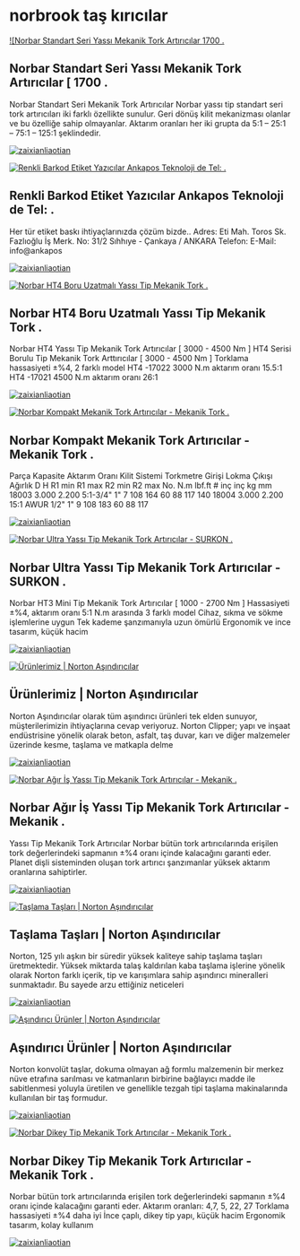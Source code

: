 # norbrook taş kırıcılar
<a href="https://mnn.zoosnet.net/LR/Chatpre.aspx?id=MNN94995150&p=https://topgrinding.com/" target="_blank">![Norbar Standart Seri Yassı Mekanik Tork Artırıcılar [ 1700 .](https://github.com/technlg/images/blob/main/66.jpg)</a>
## Norbar Standart Seri Yassı Mekanik Tork Artırıcılar [ 1700 .
Norbar Standart Seri Mekanik Tork Artırıcılar Norbar yassı tip standart seri tork artırıcıları iki farklı özellikte sunulur. Geri dönüş kilit mekanizması olanlar ve bu özelliğe sahip olmayanlar. Aktarım oranları her iki grupta da 5:1 – 25:1 – 75:1 – 125:1 şeklindedir.
<a href="https://mnn.zoosnet.net/LR/Chatpre.aspx?id=MNN94995150&p=https://topgrinding.com/" target="_blank"><img src="https://github.com/technlg/images/raw/main/chat11.jpg" alt="zaixianliaotian"/></a><a href="//whatsapp.shibangsoft.com/WhatsApp.php" ><img src="https://github.com/technlg/images/raw/main/chat11.png" alt=""></a>
<a href="https://mnn.zoosnet.net/LR/Chatpre.aspx?id=MNN94995150&p=https://topgrinding.com/" target="_blank">![Renkli Barkod Etiket Yazıcılar Ankapos Teknoloji de Tel: .](https://github.com/technlg/images/blob/main/55.jpg)</a>
## Renkli Barkod Etiket Yazıcılar Ankapos Teknoloji de Tel: .
Her tür etiket baskı ihtiyaçlarınızda çözüm bizde.. Adres: Eti Mah. Toros Sk. Fazlıoğlu İş Merk. No: 31/2 Sıhhıye - Çankaya / ANKARA Telefon: E-Mail: info@ankapos
<a href="https://mnn.zoosnet.net/LR/Chatpre.aspx?id=MNN94995150&p=https://topgrinding.com/" target="_blank"><img src="https://github.com/technlg/images/raw/main/chat11.jpg" alt="zaixianliaotian"/></a><a href="//whatsapp.shibangsoft.com/WhatsApp.php" ><img src="https://github.com/technlg/images/raw/main/chat11.png" alt=""></a>
<a href="https://mnn.zoosnet.net/LR/Chatpre.aspx?id=MNN94995150&p=https://topgrinding.com/" target="_blank">![Norbar HT4 Boru Uzatmalı Yassı Tip Mekanik Tork .](https://github.com/technlg/images/blob/main/19.jpg)</a>
## Norbar HT4 Boru Uzatmalı Yassı Tip Mekanik Tork .
Norbar HT4 Yassı Tip Mekanik Tork Artırıcılar [ 3000 - 4500 Nm ] HT4 Serisi Borulu Tip Mekanik Tork Arttırıcılar [ 3000 - 4500 Nm ] Torklama hassasiyeti ±%4, 2 farklı model HT4 -17022 3000 N.m aktarım oranı 15.5:1 HT4 -17021 4500 N.m aktarım oranı 26:1
<a href="https://mnn.zoosnet.net/LR/Chatpre.aspx?id=MNN94995150&p=https://topgrinding.com/" target="_blank"><img src="https://github.com/technlg/images/raw/main/chat11.jpg" alt="zaixianliaotian"/></a><a href="//whatsapp.shibangsoft.com/WhatsApp.php" ><img src="https://github.com/technlg/images/raw/main/chat11.png" alt=""></a>
<a href="https://mnn.zoosnet.net/LR/Chatpre.aspx?id=MNN94995150&p=https://topgrinding.com/" target="_blank">![Norbar Kompakt Mekanik Tork Artırıcılar - Mekanik Tork .](https://github.com/technlg/images/blob/main/53.jpg)</a>
## Norbar Kompakt Mekanik Tork Artırıcılar - Mekanik Tork .
Parça Kapasite Aktarım Oranı Kilit Sistemi Torkmetre Girişi Lokma Çıkışı Ağırlık D H R1 min R1 max R2 min R2 max No. N.m lbf.ft  # inç inç kg mm 18003 3.000 2.200 5:1-3/4" 1" 7 108 164 60 88 117 140 18004 3.000 2.200 15:1 AWUR 1/2" 1" 9 108 183 60 88 117
<a href="https://mnn.zoosnet.net/LR/Chatpre.aspx?id=MNN94995150&p=https://topgrinding.com/" target="_blank"><img src="https://github.com/technlg/images/raw/main/chat11.jpg" alt="zaixianliaotian"/></a><a href="//whatsapp.shibangsoft.com/WhatsApp.php" ><img src="https://github.com/technlg/images/raw/main/chat11.png" alt=""></a>
<a href="https://mnn.zoosnet.net/LR/Chatpre.aspx?id=MNN94995150&p=https://topgrinding.com/" target="_blank">![Norbar Ultra Yassı Tip Mekanik Tork Artırıcılar - SURKON .](https://github.com/technlg/images/blob/main/42.jpg)</a>
## Norbar Ultra Yassı Tip Mekanik Tork Artırıcılar - SURKON .
Norbar HT3 Mini Tip Mekanik Tork Artırıcılar [ 1000 - 2700 Nm ] Hassasiyeti ±%4, aktarım oranı 5:1 N.m arasında 3 farklı model Cihaz, sıkma ve sökme işlemlerine uygun Tek kademe şanzımanıyla uzun ömürlü Ergonomik ve ince tasarım, küçük hacim
<a href="https://mnn.zoosnet.net/LR/Chatpre.aspx?id=MNN94995150&p=https://topgrinding.com/" target="_blank"><img src="https://github.com/technlg/images/raw/main/chat11.jpg" alt="zaixianliaotian"/></a><a href="//whatsapp.shibangsoft.com/WhatsApp.php" ><img src="https://github.com/technlg/images/raw/main/chat11.png" alt=""></a>
<a href="https://mnn.zoosnet.net/LR/Chatpre.aspx?id=MNN94995150&p=https://topgrinding.com/" target="_blank">![Ürünlerimiz | Norton Aşındırıcılar](https://github.com/technlg/images/blob/main/22.jpg)</a>
## Ürünlerimiz | Norton Aşındırıcılar
Norton Aşındırıcılar olarak tüm aşındırıcı ürünleri tek elden sunuyor, müşterilerimizin ihtiyaçlarına cevap veriyoruz. Norton Clipper; yapı ve inşaat endüstrisine yönelik olarak beton, asfalt, taş duvar, karı ve diğer malzemeler üzerinde kesme, taşlama ve matkapla delme 
<a href="https://mnn.zoosnet.net/LR/Chatpre.aspx?id=MNN94995150&p=https://topgrinding.com/" target="_blank"><img src="https://github.com/technlg/images/raw/main/chat11.jpg" alt="zaixianliaotian"/></a><a href="//whatsapp.shibangsoft.com/WhatsApp.php" ><img src="https://github.com/technlg/images/raw/main/chat11.png" alt=""></a>
<a href="https://mnn.zoosnet.net/LR/Chatpre.aspx?id=MNN94995150&p=https://topgrinding.com/" target="_blank">![Norbar Ağır İş Yassı Tip Mekanik Tork Artırıcılar - Mekanik .](https://github.com/technlg/images/blob/main/20.jpg)</a>
## Norbar Ağır İş Yassı Tip Mekanik Tork Artırıcılar - Mekanik .
Yassı Tip Mekanik Tork Artırıcılar Norbar bütün tork artırıcılarında erişilen tork değerlerindeki sapmanın ±%4 oranı içinde kalacağını garanti eder. Planet dişli sisteminden oluşan tork artırıcı şanzımanlar yüksek aktarım oranlarına sahiptirler.
<a href="https://mnn.zoosnet.net/LR/Chatpre.aspx?id=MNN94995150&p=https://topgrinding.com/" target="_blank"><img src="https://github.com/technlg/images/raw/main/chat11.jpg" alt="zaixianliaotian"/></a><a href="//whatsapp.shibangsoft.com/WhatsApp.php" ><img src="https://github.com/technlg/images/raw/main/chat11.png" alt=""></a>
<a href="https://mnn.zoosnet.net/LR/Chatpre.aspx?id=MNN94995150&p=https://topgrinding.com/" target="_blank">![Taşlama Taşları | Norton Aşındırıcılar](https://github.com/technlg/images/blob/main/59.jpg)</a>
## Taşlama Taşları | Norton Aşındırıcılar
Norton, 125 yılı aşkın bir süredir yüksek kaliteye sahip taşlama taşları üretmektedir. Yüksek miktarda talaş kaldırılan kaba taşlama işlerine yönelik olarak Norton farklı içerik, tip ve karışımlara sahip aşındırıcı mineralleri sunmaktadır. Bu sayede arzu ettiğiniz neticeleri 
<a href="https://mnn.zoosnet.net/LR/Chatpre.aspx?id=MNN94995150&p=https://topgrinding.com/" target="_blank"><img src="https://github.com/technlg/images/raw/main/chat11.jpg" alt="zaixianliaotian"/></a><a href="//whatsapp.shibangsoft.com/WhatsApp.php" ><img src="https://github.com/technlg/images/raw/main/chat11.png" alt=""></a>
<a href="https://mnn.zoosnet.net/LR/Chatpre.aspx?id=MNN94995150&p=https://topgrinding.com/" target="_blank">![Aşındırıcı Ürünler | Norton Aşındırıcılar](https://github.com/technlg/images/blob/main/3.jpg)</a>
## Aşındırıcı Ürünler | Norton Aşındırıcılar
Norton konvolüt taşlar, dokuma olmayan ağ formlu malzemenin bir merkez nüve etrafına sarılması ve katmanların birbirine bağlayıcı madde ile sabitlenmesi yoluyla üretilen ve genellikle tezgah tipi taşlama makinalarında kullanılan bir taş formudur.
<a href="https://mnn.zoosnet.net/LR/Chatpre.aspx?id=MNN94995150&p=https://topgrinding.com/" target="_blank"><img src="https://github.com/technlg/images/raw/main/chat11.jpg" alt="zaixianliaotian"/></a><a href="//whatsapp.shibangsoft.com/WhatsApp.php" ><img src="https://github.com/technlg/images/raw/main/chat11.png" alt=""></a>
<a href="https://mnn.zoosnet.net/LR/Chatpre.aspx?id=MNN94995150&p=https://topgrinding.com/" target="_blank">![Norbar Dikey Tip Mekanik Tork Artırıcılar - Mekanik Tork .](https://github.com/technlg/images/blob/main/56.jpg)</a>
## Norbar Dikey Tip Mekanik Tork Artırıcılar - Mekanik Tork .
Norbar bütün tork artırıcılarında erişilen tork değerlerindeki sapmanın ±%4 oranı içinde kalacağını garanti eder. Aktarım oranları: 4,7, 5, 22, 27 Torklama hassasiyeti ±%4 daha iyi İnce çaplı, dikey tip yapı, küçük hacim Ergonomik tasarım, kolay kullanım
<a href="https://mnn.zoosnet.net/LR/Chatpre.aspx?id=MNN94995150&p=https://topgrinding.com/" target="_blank"><img src="https://github.com/technlg/images/raw/main/chat11.jpg" alt="zaixianliaotian"/></a><a href="//whatsapp.shibangsoft.com/WhatsApp.php" ><img src="https://github.com/technlg/images/raw/main/chat11.png" alt=""></a>

